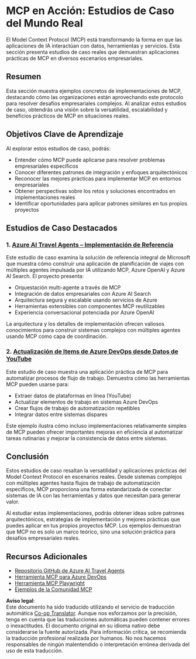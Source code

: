 <!--
CO_OP_TRANSLATOR_METADATA:
{
  "original_hash": "6c11b6162171abc895ed75d1e0f368a3",
  "translation_date": "2025-06-20T19:04:26+00:00",
  "source_file": "09-CaseStudy/README.md",
  "language_code": "es"
}
-->
# MCP en Acción: Estudios de Caso del Mundo Real

El Model Context Protocol (MCP) está transformando la forma en que las aplicaciones de IA interactúan con datos, herramientas y servicios. Esta sección presenta estudios de caso reales que demuestran aplicaciones prácticas de MCP en diversos escenarios empresariales.

## Resumen

Esta sección muestra ejemplos concretos de implementaciones de MCP, destacando cómo las organizaciones están aprovechando este protocolo para resolver desafíos empresariales complejos. Al analizar estos estudios de caso, obtendrás una visión sobre la versatilidad, escalabilidad y beneficios prácticos de MCP en situaciones reales.

## Objetivos Clave de Aprendizaje

Al explorar estos estudios de caso, podrás:

- Entender cómo MCP puede aplicarse para resolver problemas empresariales específicos
- Conocer diferentes patrones de integración y enfoques arquitectónicos
- Reconocer las mejores prácticas para implementar MCP en entornos empresariales
- Obtener perspectivas sobre los retos y soluciones encontrados en implementaciones reales
- Identificar oportunidades para aplicar patrones similares en tus propios proyectos

## Estudios de Caso Destacados

### 1. [Azure AI Travel Agents – Implementación de Referencia](./travelagentsample.md)

Este estudio de caso examina la solución de referencia integral de Microsoft que muestra cómo construir una aplicación de planificación de viajes con múltiples agentes impulsada por IA utilizando MCP, Azure OpenAI y Azure AI Search. El proyecto presenta:

- Orquestación multi-agente a través de MCP
- Integración de datos empresariales con Azure AI Search
- Arquitectura segura y escalable usando servicios de Azure
- Herramientas extensibles con componentes MCP reutilizables
- Experiencia conversacional potenciada por Azure OpenAI

La arquitectura y los detalles de implementación ofrecen valiosos conocimientos para construir sistemas complejos con múltiples agentes usando MCP como capa de coordinación.

### 2. [Actualización de Items de Azure DevOps desde Datos de YouTube](./UpdateADOItemsFromYT.md)

Este estudio de caso muestra una aplicación práctica de MCP para automatizar procesos de flujo de trabajo. Demuestra cómo las herramientas MCP pueden usarse para:

- Extraer datos de plataformas en línea (YouTube)
- Actualizar elementos de trabajo en sistemas Azure DevOps
- Crear flujos de trabajo de automatización repetibles
- Integrar datos entre sistemas dispares

Este ejemplo ilustra cómo incluso implementaciones relativamente simples de MCP pueden ofrecer importantes mejoras en eficiencia al automatizar tareas rutinarias y mejorar la consistencia de datos entre sistemas.

## Conclusión

Estos estudios de caso resaltan la versatilidad y aplicaciones prácticas del Model Context Protocol en escenarios reales. Desde sistemas complejos con múltiples agentes hasta flujos de trabajo de automatización específicos, MCP proporciona una forma estandarizada de conectar sistemas de IA con las herramientas y datos que necesitan para generar valor.

Al estudiar estas implementaciones, podrás obtener ideas sobre patrones arquitectónicos, estrategias de implementación y mejores prácticas que puedes aplicar en tus propios proyectos MCP. Los ejemplos demuestran que MCP no es solo un marco teórico, sino una solución práctica para desafíos empresariales reales.

## Recursos Adicionales

- [Repositorio GitHub de Azure AI Travel Agents](https://github.com/Azure-Samples/azure-ai-travel-agents)
- [Herramienta MCP para Azure DevOps](https://github.com/microsoft/azure-devops-mcp)
- [Herramienta MCP Playwright](https://github.com/microsoft/playwright-mcp)
- [Ejemplos de la Comunidad MCP](https://github.com/microsoft/mcp)

**Aviso legal**:  
Este documento ha sido traducido utilizando el servicio de traducción automática [Co-op Translator](https://github.com/Azure/co-op-translator). Aunque nos esforzamos por la precisión, tenga en cuenta que las traducciones automáticas pueden contener errores o inexactitudes. El documento original en su idioma nativo debe considerarse la fuente autorizada. Para información crítica, se recomienda la traducción profesional realizada por humanos. No nos hacemos responsables de ningún malentendido o interpretación errónea derivada del uso de esta traducción.